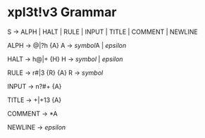 # xpl3t!v3 Grammar


S -> ALPH | HALT | RULE | INPUT | TITLE | COMMENT | NEWLINE

ALPH -> @|?h {A}
A -> *symbol*A | *epsilon*

HALT -> h@|+ {H}
H -> *symbol* | *epsilon*

RULE -> r#|3 {R} {A}
R -> *symbol* 

INPUT -> n?#+ {A}

TITLE -> +|+13 {A}

COMMENT -> *A

NEWLINE -> *epsilon*

